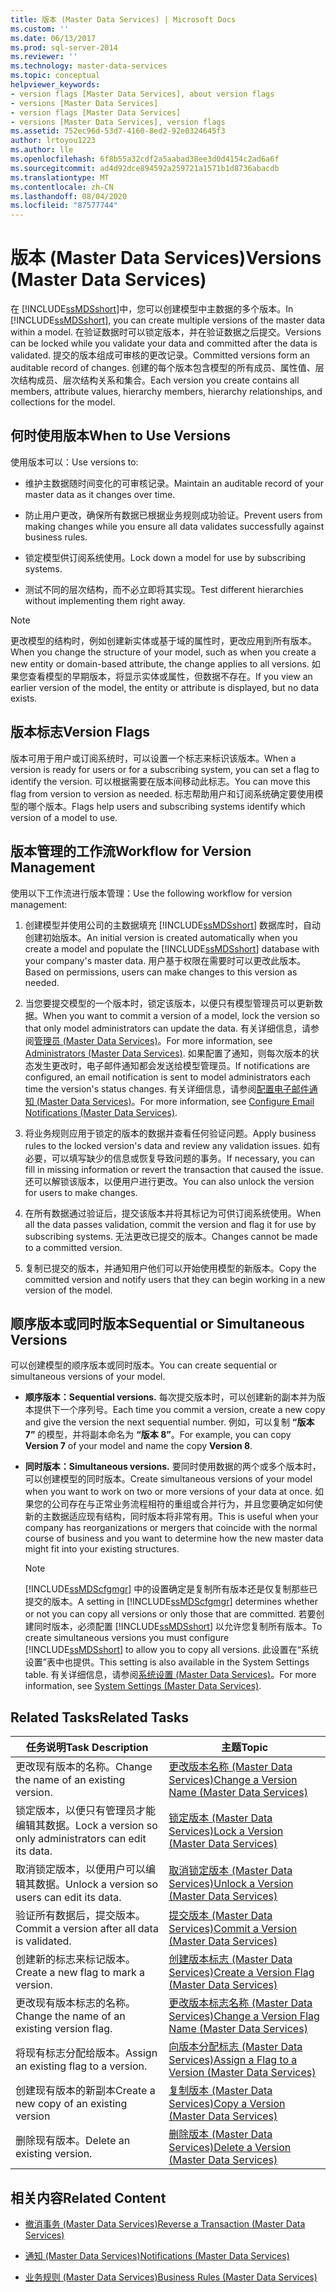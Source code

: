 ```yaml
---
title: 版本 (Master Data Services) | Microsoft Docs
ms.custom: ''
ms.date: 06/13/2017
ms.prod: sql-server-2014
ms.reviewer: ''
ms.technology: master-data-services
ms.topic: conceptual
helpviewer_keywords:
- version flags [Master Data Services], about version flags
- versions [Master Data Services]
- version flags [Master Data Services]
- versions [Master Data Services], version flags
ms.assetid: 752ec96d-53d7-4160-8ed2-92e0324645f3
author: lrtoyou1223
ms.author: lle
ms.openlocfilehash: 6f8b55a32cdf2a5aabad38ee3d0d4154c2ad6a6f
ms.sourcegitcommit: ad4d92dce894592a259721a1571b1d8736abacdb
ms.translationtype: MT
ms.contentlocale: zh-CN
ms.lasthandoff: 08/04/2020
ms.locfileid: "87577744"
---
```

# <a name="versions-master-data-services"></a><span data-ttu-id="f2260-102">版本 (Master Data Services)</span><span class="sxs-lookup"><span data-stu-id="f2260-102">Versions (Master Data Services)</span></span>
  <span data-ttu-id="f2260-103">在 [!INCLUDE[ssMDSshort](../includes/ssmdsshort-md.md)]中，您可以创建模型中主数据的多个版本。</span><span class="sxs-lookup"><span data-stu-id="f2260-103">In [!INCLUDE[ssMDSshort](../includes/ssmdsshort-md.md)], you can create multiple versions of the master data within a model.</span></span> <span data-ttu-id="f2260-104">在验证数据时可以锁定版本，并在验证数据之后提交。</span><span class="sxs-lookup"><span data-stu-id="f2260-104">Versions can be locked while you validate your data and committed after the data is validated.</span></span> <span data-ttu-id="f2260-105">提交的版本组成可审核的更改记录。</span><span class="sxs-lookup"><span data-stu-id="f2260-105">Committed versions form an auditable record of changes.</span></span> <span data-ttu-id="f2260-106">创建的每个版本包含模型的所有成员、属性值、层次结构成员、层次结构关系和集合。</span><span class="sxs-lookup"><span data-stu-id="f2260-106">Each version you create contains all members, attribute values, hierarchy members, hierarchy relationships, and collections for the model.</span></span>  
  
## <a name="when-to-use-versions"></a><span data-ttu-id="f2260-107">何时使用版本</span><span class="sxs-lookup"><span data-stu-id="f2260-107">When to Use Versions</span></span>  
 <span data-ttu-id="f2260-108">使用版本可以：</span><span class="sxs-lookup"><span data-stu-id="f2260-108">Use versions to:</span></span>  
  
-   <span data-ttu-id="f2260-109">维护主数据随时间变化的可审核记录。</span><span class="sxs-lookup"><span data-stu-id="f2260-109">Maintain an auditable record of your master data as it changes over time.</span></span>  
  
-   <span data-ttu-id="f2260-110">防止用户更改，确保所有数据已根据业务规则成功验证。</span><span class="sxs-lookup"><span data-stu-id="f2260-110">Prevent users from making changes while you ensure all data validates successfully against business rules.</span></span>  
  
-   <span data-ttu-id="f2260-111">锁定模型供订阅系统使用。</span><span class="sxs-lookup"><span data-stu-id="f2260-111">Lock down a model for use by subscribing systems.</span></span>  
  
-   <span data-ttu-id="f2260-112">测试不同的层次结构，而不必立即将其实现。</span><span class="sxs-lookup"><span data-stu-id="f2260-112">Test different hierarchies without implementing them right away.</span></span>  
  
> [!NOTE]  
>  <span data-ttu-id="f2260-113">更改模型的结构时，例如创建新实体或基于域的属性时，更改应用到所有版本。</span><span class="sxs-lookup"><span data-stu-id="f2260-113">When you change the structure of your model, such as when you create a new entity or domain-based attribute, the change applies to all versions.</span></span> <span data-ttu-id="f2260-114">如果您查看模型的早期版本，将显示实体或属性，但数据不存在。</span><span class="sxs-lookup"><span data-stu-id="f2260-114">If you view an earlier version of the model, the entity or attribute is displayed, but no data exists.</span></span>  
  
## <a name="version-flags"></a><span data-ttu-id="f2260-115">版本标志</span><span class="sxs-lookup"><span data-stu-id="f2260-115">Version Flags</span></span>  
 <span data-ttu-id="f2260-116">版本可用于用户或订阅系统时，可以设置一个标志来标识该版本。</span><span class="sxs-lookup"><span data-stu-id="f2260-116">When a version is ready for users or for a subscribing system, you can set a flag to identify the version.</span></span> <span data-ttu-id="f2260-117">可以根据需要在版本间移动此标志。</span><span class="sxs-lookup"><span data-stu-id="f2260-117">You can move this flag from version to version as needed.</span></span> <span data-ttu-id="f2260-118">标志帮助用户和订阅系统确定要使用模型的哪个版本。</span><span class="sxs-lookup"><span data-stu-id="f2260-118">Flags help users and subscribing systems identify which version of a model to use.</span></span>  
  
## <a name="workflow-for-version-management"></a><span data-ttu-id="f2260-119">版本管理的工作流</span><span class="sxs-lookup"><span data-stu-id="f2260-119">Workflow for Version Management</span></span>  
 <span data-ttu-id="f2260-120">使用以下工作流进行版本管理：</span><span class="sxs-lookup"><span data-stu-id="f2260-120">Use the following workflow for version management:</span></span>  
  
1.  <span data-ttu-id="f2260-121">创建模型并使用公司的主数据填充 [!INCLUDE[ssMDSshort](../includes/ssmdsshort-md.md)] 数据库时，自动创建初始版本。</span><span class="sxs-lookup"><span data-stu-id="f2260-121">An initial version is created automatically when you create a model and populate the [!INCLUDE[ssMDSshort](../includes/ssmdsshort-md.md)] database with your company's master data.</span></span> <span data-ttu-id="f2260-122">用户基于权限在需要时可以更改此版本。</span><span class="sxs-lookup"><span data-stu-id="f2260-122">Based on permissions, users can make changes to this version as needed.</span></span>  
  
2.  <span data-ttu-id="f2260-123">当您要提交模型的一个版本时，锁定该版本，以便只有模型管理员可以更新数据。</span><span class="sxs-lookup"><span data-stu-id="f2260-123">When you want to commit a version of a model, lock the version so that only model administrators can update the data.</span></span> <span data-ttu-id="f2260-124">有关详细信息，请参阅[管理员 &#40;Master Data Services&#41;](administrators-master-data-services.md)。</span><span class="sxs-lookup"><span data-stu-id="f2260-124">For more information, see [Administrators &#40;Master Data Services&#41;](administrators-master-data-services.md).</span></span> <span data-ttu-id="f2260-125">如果配置了通知，则每次版本的状态发生更改时，电子邮件通知都会发送给模型管理员。</span><span class="sxs-lookup"><span data-stu-id="f2260-125">If notifications are configured, an email notification is sent to model administrators each time the version's status changes.</span></span> <span data-ttu-id="f2260-126">有关详细信息，请参阅[配置电子邮件通知 (Master Data Services)](../../2014/master-data-services/configure-email-notifications-master-data-services.md)。</span><span class="sxs-lookup"><span data-stu-id="f2260-126">For more information, see [Configure Email Notifications &#40;Master Data Services&#41;](../../2014/master-data-services/configure-email-notifications-master-data-services.md).</span></span>  
  
3.  <span data-ttu-id="f2260-127">将业务规则应用于锁定的版本的数据并查看任何验证问题。</span><span class="sxs-lookup"><span data-stu-id="f2260-127">Apply business rules to the locked version's data and review any validation issues.</span></span> <span data-ttu-id="f2260-128">如有必要，可以填写缺少的信息或恢复导致问题的事务。</span><span class="sxs-lookup"><span data-stu-id="f2260-128">If necessary, you can fill in missing information or revert the transaction that caused the issue.</span></span> <span data-ttu-id="f2260-129">还可以解锁该版本，以便用户进行更改。</span><span class="sxs-lookup"><span data-stu-id="f2260-129">You can also unlock the version for users to make changes.</span></span>  
  
4.  <span data-ttu-id="f2260-130">在所有数据通过验证后，提交该版本并将其标记为可供订阅系统使用。</span><span class="sxs-lookup"><span data-stu-id="f2260-130">When all the data passes validation, commit the version and flag it for use by subscribing systems.</span></span> <span data-ttu-id="f2260-131">无法更改已提交的版本。</span><span class="sxs-lookup"><span data-stu-id="f2260-131">Changes cannot be made to a committed version.</span></span>  
  
5.  <span data-ttu-id="f2260-132">复制已提交的版本，并通知用户他们可以开始使用模型的新版本。</span><span class="sxs-lookup"><span data-stu-id="f2260-132">Copy the committed version and notify users that they can begin working in a new version of the model.</span></span>  
  
## <a name="sequential-or-simultaneous-versions"></a><span data-ttu-id="f2260-133">顺序版本或同时版本</span><span class="sxs-lookup"><span data-stu-id="f2260-133">Sequential or Simultaneous Versions</span></span>  
 <span data-ttu-id="f2260-134">可以创建模型的顺序版本或同时版本。</span><span class="sxs-lookup"><span data-stu-id="f2260-134">You can create sequential or simultaneous versions of your model.</span></span>  
  
-   <span data-ttu-id="f2260-135">**顺序版本：**</span><span class="sxs-lookup"><span data-stu-id="f2260-135">**Sequential versions.**</span></span> <span data-ttu-id="f2260-136">每次提交版本时，可以创建新的副本并为版本提供下一个序列号。</span><span class="sxs-lookup"><span data-stu-id="f2260-136">Each time you commit a version, create a new copy and give the version the next sequential number.</span></span> <span data-ttu-id="f2260-137">例如，可以复制 **“版本 7”** 的模型，并将副本命名为 **“版本 8”**。</span><span class="sxs-lookup"><span data-stu-id="f2260-137">For example, you can copy **Version 7** of your model and name the copy **Version 8**.</span></span>  
  
-   <span data-ttu-id="f2260-138">**同时版本：**</span><span class="sxs-lookup"><span data-stu-id="f2260-138">**Simultaneous versions.**</span></span> <span data-ttu-id="f2260-139">要同时使用数据的两个或多个版本时，可以创建模型的同时版本。</span><span class="sxs-lookup"><span data-stu-id="f2260-139">Create simultaneous versions of your model when you want to work on two or more versions of your data at once.</span></span> <span data-ttu-id="f2260-140">如果您的公司存在与正常业务流程相符的重组或合并行为，并且您要确定如何使新的主数据适应现有结构，同时版本将非常有用。</span><span class="sxs-lookup"><span data-stu-id="f2260-140">This is useful when your company has reorganizations or mergers that coincide with the normal course of business and you want to determine how the new master data might fit into your existing structures.</span></span>  
  
    > [!NOTE]  
    >  <span data-ttu-id="f2260-141">[!INCLUDE[ssMDScfgmgr](../includes/ssmdscfgmgr-md.md)] 中的设置确定是复制所有版本还是仅复制那些已提交的版本。</span><span class="sxs-lookup"><span data-stu-id="f2260-141">A setting in [!INCLUDE[ssMDScfgmgr](../includes/ssmdscfgmgr-md.md)] determines whether or not you can copy all versions or only those that are committed.</span></span> <span data-ttu-id="f2260-142">若要创建同时版本，必须配置 [!INCLUDE[ssMDSshort](../includes/ssmdsshort-md.md)] 以允许您复制所有版本。</span><span class="sxs-lookup"><span data-stu-id="f2260-142">To create simultaneous versions you must configure [!INCLUDE[ssMDSshort](../includes/ssmdsshort-md.md)] to allow you to copy all versions.</span></span> <span data-ttu-id="f2260-143">此设置在“系统设置”表中也提供。</span><span class="sxs-lookup"><span data-stu-id="f2260-143">This setting is also available in the System Settings table.</span></span> <span data-ttu-id="f2260-144">有关详细信息，请参阅[系统设置 (Master Data Services)](../../2014/master-data-services/system-settings-master-data-services.md)。</span><span class="sxs-lookup"><span data-stu-id="f2260-144">For more information, see [System Settings &#40;Master Data Services&#41;](../../2014/master-data-services/system-settings-master-data-services.md).</span></span>  
  
## <a name="related-tasks"></a><span data-ttu-id="f2260-145">Related Tasks</span><span class="sxs-lookup"><span data-stu-id="f2260-145">Related Tasks</span></span>  
  
|<span data-ttu-id="f2260-146">任务说明</span><span class="sxs-lookup"><span data-stu-id="f2260-146">Task Description</span></span>|<span data-ttu-id="f2260-147">主题</span><span class="sxs-lookup"><span data-stu-id="f2260-147">Topic</span></span>|  
|----------------------|-----------|  
|<span data-ttu-id="f2260-148">更改现有版本的名称。</span><span class="sxs-lookup"><span data-stu-id="f2260-148">Change the name of an existing version.</span></span>|[<span data-ttu-id="f2260-149">更改版本名称 (Master Data Services)</span><span class="sxs-lookup"><span data-stu-id="f2260-149">Change a Version Name &#40;Master Data Services&#41;</span></span>](../../2014/master-data-services/change-a-version-name-master-data-services.md)|  
|<span data-ttu-id="f2260-150">锁定版本，以便只有管理员才能编辑其数据。</span><span class="sxs-lookup"><span data-stu-id="f2260-150">Lock a version so only administrators can edit its data.</span></span>|[<span data-ttu-id="f2260-151">锁定版本 (Master Data Services)</span><span class="sxs-lookup"><span data-stu-id="f2260-151">Lock a Version &#40;Master Data Services&#41;</span></span>](../../2014/master-data-services/lock-a-version-master-data-services.md)|  
|<span data-ttu-id="f2260-152">取消锁定版本，以便用户可以编辑其数据。</span><span class="sxs-lookup"><span data-stu-id="f2260-152">Unlock a version so users can edit its data.</span></span>|[<span data-ttu-id="f2260-153">取消锁定版本 (Master Data Services)</span><span class="sxs-lookup"><span data-stu-id="f2260-153">Unlock a Version &#40;Master Data Services&#41;</span></span>](../../2014/master-data-services/unlock-a-version-master-data-services.md)|  
|<span data-ttu-id="f2260-154">验证所有数据后，提交版本。</span><span class="sxs-lookup"><span data-stu-id="f2260-154">Commit a version after all data is validated.</span></span>|[<span data-ttu-id="f2260-155">提交版本 (Master Data Services)</span><span class="sxs-lookup"><span data-stu-id="f2260-155">Commit a Version &#40;Master Data Services&#41;</span></span>](../../2014/master-data-services/commit-a-version-master-data-services.md)|  
|<span data-ttu-id="f2260-156">创建新的标志来标记版本。</span><span class="sxs-lookup"><span data-stu-id="f2260-156">Create a new flag to mark a version.</span></span>|[<span data-ttu-id="f2260-157">创建版本标志 (Master Data Services)</span><span class="sxs-lookup"><span data-stu-id="f2260-157">Create a Version Flag &#40;Master Data Services&#41;</span></span>](../../2014/master-data-services/create-a-version-flag-master-data-services.md)|  
|<span data-ttu-id="f2260-158">更改现有版本标志的名称。</span><span class="sxs-lookup"><span data-stu-id="f2260-158">Change the name of an existing version flag.</span></span>|[<span data-ttu-id="f2260-159">更改版本标志名称 (Master Data Services)</span><span class="sxs-lookup"><span data-stu-id="f2260-159">Change a Version Flag Name &#40;Master Data Services&#41;</span></span>](../../2014/master-data-services/change-a-version-flag-name-master-data-services.md)|  
|<span data-ttu-id="f2260-160">将现有标志分配给版本。</span><span class="sxs-lookup"><span data-stu-id="f2260-160">Assign an existing flag to a version.</span></span>|[<span data-ttu-id="f2260-161">向版本分配标志 (Master Data Services)</span><span class="sxs-lookup"><span data-stu-id="f2260-161">Assign a Flag to a Version &#40;Master Data Services&#41;</span></span>](../../2014/master-data-services/assign-a-flag-to-a-version-master-data-services.md)|  
|<span data-ttu-id="f2260-162">创建现有版本的新副本</span><span class="sxs-lookup"><span data-stu-id="f2260-162">Create a new copy of an existing version</span></span>|[<span data-ttu-id="f2260-163">复制版本 (Master Data Services)</span><span class="sxs-lookup"><span data-stu-id="f2260-163">Copy a Version &#40;Master Data Services&#41;</span></span>](../../2014/master-data-services/copy-a-version-master-data-services.md)|  
|<span data-ttu-id="f2260-164">删除现有版本。</span><span class="sxs-lookup"><span data-stu-id="f2260-164">Delete an existing version.</span></span>|[<span data-ttu-id="f2260-165">删除版本 (Master Data Services)</span><span class="sxs-lookup"><span data-stu-id="f2260-165">Delete a Version &#40;Master Data Services&#41;</span></span>](../../2014/master-data-services/delete-a-version-master-data-services.md)|  
  
## <a name="related-content"></a><span data-ttu-id="f2260-166">相关内容</span><span class="sxs-lookup"><span data-stu-id="f2260-166">Related Content</span></span>  
  
-   [<span data-ttu-id="f2260-167">撤消事务 (Master Data Services)</span><span class="sxs-lookup"><span data-stu-id="f2260-167">Reverse a Transaction &#40;Master Data Services&#41;</span></span>](../../2014/master-data-services/reverse-a-transaction-master-data-services.md)  
  
-   [<span data-ttu-id="f2260-168">通知 (Master Data Services)</span><span class="sxs-lookup"><span data-stu-id="f2260-168">Notifications &#40;Master Data Services&#41;</span></span>](../../2014/master-data-services/notifications-master-data-services.md)  
  
-   [<span data-ttu-id="f2260-169">业务规则 (Master Data Services)</span><span class="sxs-lookup"><span data-stu-id="f2260-169">Business Rules &#40;Master Data Services&#41;</span></span>](../../2014/master-data-services/business-rules-master-data-services.md)  
  
  
